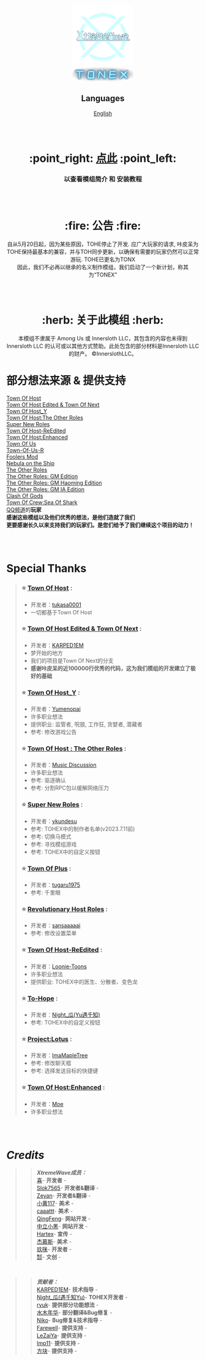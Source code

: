 <div align="center">
  <img width="160" src="Assets/LOGO.png" alt="logo"></br>
  <img width="160" src="Assets/Title.svg" alt="title"></br>

 ## Languages
[English](https://github.com/XtremeWave/TownOfNewEpic_Xtreme/blob/TONEX/README.md)

  </br></br>

  <h1>:point_right: <a href="https://tonex.cc">点此</a> :point_left:</h1> 
  <h3>以查看模组简介 和 安装教程</h3>  

  </br></br>

  <h1>:fire: 公告 :fire:</h1>
  <p>自从5月20日起，因为某些原因，TOHE停止了开发. 应广大玩家的请求, 咔皮呆为TOHE保持最基本的兼容，并与TOH同步更新，以确保有需要的玩家仍然可以正常游玩. TOHE已更名为TONX<br>因此，我们不必再以继承的名义制作模组，我们启动了一个新计划，称其为“TONEX”</p>

  </br></br>

  <h1>:herb: 关于此模组 :herb:</h1>
  <p>本模组不隶属于 Among Us 或 Innersloth LLC，其包含的内容也未得到 Innersloth LLC 的认可或以其他方式赞助。此处包含的部分材料是Innersloth LLC的财产。 ©InnerslothLLC。</p>

</div>
<div align="left">

  # 部分想法来源 & 提供支持
[Town Of Host](https://github.com/tukasa0001/TownOfHost)<br>
[Town Of Host Edited & Town Of Next](https://github.com/KARPED1EM/TownOfHostEdited)<br>
[Town Of Host_Y](https://github.com/Yumenopai/TownOfHost_Y)<br>
[Town Of Host:The Other Roles](https://github.com/music-discussion/TownOfHost-TheOtherRoles)<br>
[Super New Roles](https://github.com/ykundesu/SuperNewRoles)<br>
[Town Of Host-ReEdited](https://github.com/Loonie-Toons/TownOfHost-ReEdited)<br>
[Town Of Host:Enhanced](https://github.com/0xDrMoe/TownofHost-Enhanced)<br>
[Town Of Us](https://github.com/Loonie-Toons/TownOfHost-ReEdited)<br>
[Town-Of-Us-R](https://github.com/eDonnes124/Town-Of-Us-R)<br>
[Foolers Mod](https://github.com/MengTube/Foolers-Mod)<br>
[Nebula on the Ship](https://github.com/Dolly1016/Nebula)<br>
[The Other Roles](https://github.com/TheOtherRolesAU/TheOtherRoles)<br>
[The Other Roles: GM Edition](https://github.com/yukinogatari/TheOtherRoles-GM)<br>
[The Other Roles: GM Haoming Edition](https://github.com/haoming37/TheOtherRoles-GM-Haoming)<br>
[The Other Roles: GM IA Edition](https://github.com/dabao40/TheOtherRolesGMIA)<br>
[Clash Of Gods](https://github.com/CognifyDev/ClashOfGods)<br>
[Town Of Crew:Sea Of Shark](https://github.com/yiTOC/TOCS)<br>
[QQ频道](https://pd.qq.com/s/gm7xdfhw8)的**玩家**<br>
**感谢这些模组以及他们优秀的想法，是他们造就了我们**<br>
**更要感谢长久以来支持我们的玩家们。是您们给予了我们继续这个项目的动力！**

  </br></br>

# Special Thanks
>
>### :star: [Town Of Host](https://github.com/tukasa0001/TownOfHost) :
>
> - 开发者：[tukasa0001](https://github.com/tukasa0001)
> - 一切都基于Town Of Host
>
>### :star: [Town Of Host Edited & Town Of Next](https://github.com/KARPED1EM/TownOfHostEdited) :
> 
> - 开发者：[KARPED1EM](https://github.com/KARPED1EM)
> - 梦开始的地方
> - 我们的项目是Town Of Next的分支
> - **感谢咔皮呆的近100000行优秀的代码，这为我们模组的开发建立了极好的基础**
>
>### :star: [Town Of Host_Y](https://github.com/Yumenopai/TownOfHost_Y) :
> 
> - 开发者：[Yumenopai](https://github.com/Yumenopai)
> - 许多职业想法
> - 提供职业: 监管者, 呪狼, 工作狂, 贪婪者, 潜藏者
> - 参考: 修改游戏公告
>### :star: [Town Of Host : The Other Roles](https://github.com/music-discussion/TownOfHost-TheOtherRoles) :
>
> - 开发者：[Music Discussion](https://github.com/music-discussion)
> - 许多职业想法
> - 参考: 驱逐确认
> - 参考: 分割RPC包以缓解网络压力
>
>### :star: [Super New Roles](https://github.com/ykundesu/SuperNewRoles) :
> 
> - 开发者：[ykundesu](https://github.com/ykundesu)
> - 参考: TOHEX中的制作者名单(v2023.7.11前)
> - 参考: 切换马模式
> - 参考: 寻找模组游戏
> - 参考: TOHEX中的自定义按钮
>
>### :star: [Town Of Plus](https://github.com/tugaru1975/TownOfPlus) :
> 
> - 开发者：[tugaru1975](https://github.com/tugaru1975)
> - 参考: 千里眼
>
>### :star: [Revolutionary Host Roles](https://github.com/sansaaaaai/Revolutionary-host-roles) :
> 
> - 开发者：[sansaaaaai](https://github.com/sansaaaaai)
> - 参考: 修改设置菜单
>
>### :star: [Town Of Host-ReEdited](https://github.com/Loonie-Toons/TownOfHost-ReEdited) :
> 
> - 开发者：[Loonie-Toons](https://github.com/Loonie-Toons)
> - 许多职业想法
> - 提供职业: TOHEX中的医生、分散者、变色龙
>  
>### :star: [To-Hope](https://gitee.com/xigua_ya/to-hope) :
> 
> - 开发者：[Night_瓜(Yu遇千知)](https://gitee.com/xigua_ya)
> - 参考: TOHEX中的自定义按钮
> 
>### :star: [Project:Lotus](https://github.com/ImaMapleTree/Lotus) :
> 
> - 开发者：[ImaMapleTree](https://github.com/ImaMapleTree)
> - 参考: 修改聊天框
> - 参考: 选择发送目标的快捷键
>
>### :star: [Town Of Host:Enhanced](https://github.com/0xDrMoe/TownofHost-Enhanced) :
> 
> - 开发者：[Moe](https://github.com/0xDrMoe)
> - 许多职业想法
>
	
  </br></br>

# ***Credits***
>> ***XtremeWave成员：***<BR>
>[喜]()- **开发者** -<br>
>[Slok7565](https://github.com/Slok7565)- **开发者&翻译** -<br>
>[Zeyan]()- **开发者&翻译** -<br>
>[小黄117]()- **美术** -<br>
>[caaattt]()- **美术** -<br>
>[QingFeng]()- **网站开发** -<br>
>[中立小黑]()- **网站开发** -<br>
>[Hartex]()- **宣传** -<br>
>[杰慕斯]()- **美术** -<br>
>[玖咪]()- **开发者** -<br>
>[㍿]()- **文创** -<br>

  </br>

>> ***贡献者：***<BR>
>[KARPED1EM]()- **技术指导** -<br>
>[Night_瓜(遇千知Yu)]()- **TOHEX开发者** -<br>
>[ryuk]()- **提供部分功能想法** -<br>
>[水木年华]()- **部分翻译&Bug修复** -<br>
>[Niko]()- **Bug修复&技术指导** -<br>
>[Farewell]()- **提供支持** -<br>
>[LeZaiYa]()- **提供支持** -<br>
>[Imp11]()- **提供支持** -<br>
>[方块]()- **提供支持** -<br>
</div>
